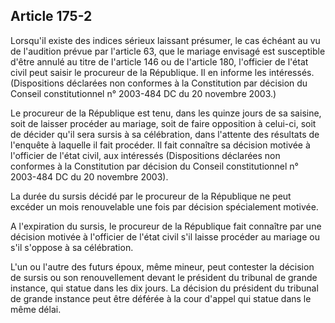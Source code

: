 Article 175-2
----
Lorsqu'il existe des indices sérieux laissant présumer, le cas échéant au vu de
l'audition prévue par l'article 63, que le mariage envisagé est susceptible
d'être annulé au titre de l'article 146 ou de l'article 180, l'officier de
l'état civil peut saisir le procureur de la République. Il en informe les
intéressés. (Dispositions déclarées non conformes à la Constitution par décision
du Conseil constitutionnel n° 2003-484 DC du 20 novembre 2003.)

Le procureur de la République est tenu, dans les quinze jours de sa saisine,
soit de laisser procéder au mariage, soit de faire opposition à celui-ci, soit
de décider qu'il sera sursis à sa célébration, dans l'attente des résultats de
l'enquête à laquelle il fait procéder. Il fait connaître sa décision motivée à
l'officier de l'état civil, aux intéressés (Dispositions déclarées non conformes
à la Constitution par décision du Conseil constitutionnel n° 2003-484 DC du 20
novembre 2003).

La durée du sursis décidé par le procureur de la République ne peut excéder un
mois renouvelable une fois par décision spécialement motivée.

A l'expiration du sursis, le procureur de la République fait connaître par une
décision motivée à l'officier de l'état civil s'il laisse procéder au mariage ou
s'il s'oppose à sa célébration.

L'un ou l'autre des futurs époux, même mineur, peut contester la décision de
sursis ou son renouvellement devant le président du tribunal de grande instance,
qui statue dans les dix jours. La décision du président du tribunal de grande
instance peut être déférée à la cour d'appel qui statue dans le même délai.
